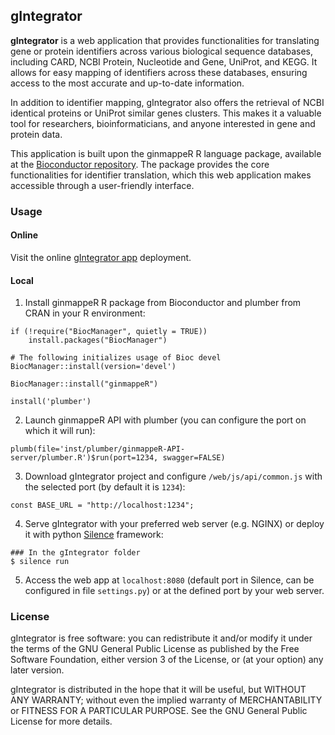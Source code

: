 ## gIntegrator
<b>gIntegrator</b> is a web application that provides functionalities for translating gene or protein identifiers across various biological sequence databases, including CARD, NCBI Protein, Nucleotide and Gene, UniProt, and KEGG. It allows for easy mapping of identifiers across these databases, ensuring access to the most accurate and up-to-date information.

In addition to identifier mapping, gIntegrator also offers the retrieval of NCBI identical proteins or UniProt similar genes clusters. This makes it a valuable tool for researchers, bioinformaticians, and anyone interested in gene and protein data.

This application is built upon the ginmappeR R language package, available at the <a     href="https://bioconductor.org/packages/ginmappeR">Bioconductor repository</a>. The package provides the core functionalities for identifier translation, which this web application makes accessible through a user-friendly interface.

### Usage
#### Online

Visit the online <a href="https://gin.us.es">gIntegrator app</a> deployment.

#### Local

1. Install ginmappeR R package from Bioconductor and plumber from CRAN in your R environment:

```
if (!require("BiocManager", quietly = TRUE))
    install.packages("BiocManager")

# The following initializes usage of Bioc devel
BiocManager::install(version='devel')

BiocManager::install("ginmappeR")
```

```
install('plumber')
```

2. Launch ginmappeR API with plumber (you can configure the port on which it will run):

```
plumb(file='inst/plumber/ginmappeR-API-server/plumber.R')$run(port=1234, swagger=FALSE)
```

3. Download gIntegrator project and configure `/web/js/api/common.js` with the selected port (by default it is ``1234``):

```
const BASE_URL = "http://localhost:1234";
```

4. Serve gIntegrator with your preferred web server (e.g. NGINX) or deploy it with python <a href="https://github.com/DEAL-US/Silence">Silence</a> framework:

```
### In the gIntegrator folder
$ silence run
```

5. Access the web app at ``localhost:8080`` (default port in Silence, can be configured in file ``settings.py``) or at the defined port by your web server.

### License 

gIntegrator is free software: you can redistribute it and/or modify it under the terms of the GNU General Public License as published by the Free Software Foundation, either version 3 of the License, or (at your option) any later version.

gIntegrator is distributed in the hope that it will be useful, but WITHOUT ANY WARRANTY; without even the implied warranty of MERCHANTABILITY or FITNESS FOR A PARTICULAR PURPOSE. See the GNU General Public License for more details.



